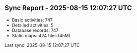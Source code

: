 ## Sync Report - 2025-08-15 12:07:27 UTC

- Basic activities: 747
- Detailed activities: 5
- Database records: 747
- Static maps: 424 files (45M)

Last sync: 2025-08-15 12:07:27 UTC
